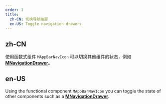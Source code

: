 ```yaml
---
order: 1
title:
  zh-CN: 切换导航抽屉
  en-US: Toggle navigation drawers
---
```


## zh-CN

使用函数式组件 `MAppBarNavIcon` 可以切换其他组件的状态，例如 [**MNavigationDrawer**]("/components/navigation-drawers")。

## en-US

Using the functional component `MAppBarNavIcon` you can toggle the state of other components such as
a [**MNavigationDrawer**]("/components/navigation-drawers").
